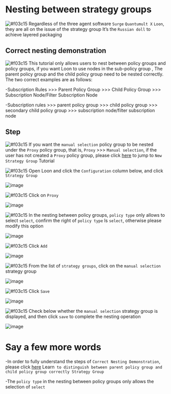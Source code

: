 # Nesting between strategy groups

![#f03c15](https://placehold.it/15/f03c15/000000?text=+) Regardless of the three agent software `Surge` `Quantumult X` `Loon`, they are all on the issue of the strategy group It’s the `Russian doll` to achieve layered packaging

## Correct nesting demonstration

![#f03c15](https://placehold.it/15/f03c15/000000?text=+) This tutorial only allows users to nest between policy groups and policy groups, if you want Loon to use nodes in the sub-policy group , The parent policy group and the child policy group need to be nested correctly. The two correct examples are as follows:

-Subscription Rules >>> Parent Policy Group >>> Child Policy Group >>> Subscription Node/Filter Subscription Node

-Subscription rules >>> parent policy group >>> child policy group >>> secondary child policy group >>> subscription node/filter subscription node

## Step

![#f03c15](https://placehold.it/15/f03c15/000000?text=+) If you want the `manual selection` policy group to be nested under the `Proxy` policy group, that is, `Proxy` >>> `Manual selection`, if the user has not created a `Proxy` policy group, please click [here](https://github.com/chiupam/tutorial/blob/master/Loon/Plus/New_Proxy_Group_EN.md) to jump to `New Strategy Group` Tutorial

![#f03c15](https://placehold.it/15/f03c15/000000?text=+) Open Loon and click the `Configuration` column below, and click `Strategy Group`

![image](https://raw.githubusercontent.com/chiupam/tutorial-image/master/Loon/Plus/Proxy_Group.jpg)

![#f03c15](https://placehold.it/15/f03c15/000000?text=+) Click on `Proxy`

![image](https://raw.githubusercontent.com/chiupam/tutorial-image/master/Loon/Plus/Matryoshka_1.jpg)

![#f03c15](https://placehold.it/15/f03c15/000000?text=+) In the nesting between policy groups, `policy type` only allows to select `select`, confirm the right of `policy type` Is `select`, otherwise please modify this option

![image](https://raw.githubusercontent.com/chiupam/tutorial-image/master/Loon/Plus/Matryoshka_2.jpg)

![#f03c15](https://placehold.it/15/f03c15/000000?text=+) Click `Add`

![image](https://raw.githubusercontent.com/chiupam/tutorial-image/master/Loon/Plus/Matryoshka_3.jpg)

![#f03c15](https://placehold.it/15/f03c15/000000?text=+) From the list of `strategy groups`, click on the `manual selection` strategy group

![image](https://raw.githubusercontent.com/chiupam/tutorial-image/master/Loon/Plus/Matryoshka_4.jpg)

![#f03c15](https://placehold.it/15/f03c15/000000?text=+) Click `Save`

![image](https://raw.githubusercontent.com/chiupam/tutorial-image/master/Loon/Plus/Matryoshka_5.jpg)

![#f03c15](https://placehold.it/15/f03c15/000000?text=+) Check below whether the `manual selection` strategy group is displayed, and then click `save` to complete the nesting operation

![image](https://raw.githubusercontent.com/chiupam/tutorial-image/master/Loon/Plus/Matryoshka_6.jpg)

# Say a few more words

-In order to fully understand the steps of `Correct Nesting Demonstration`, please click [here](https://github.com/chiupam/tutorial/blob/master/Loon/Plus/TOP_Policy_EN.md) Learn` to distinguish between parent policy group and child policy group correctly Strategy Group`

-The `policy type` in the nesting between policy groups only allows the selection of `select`